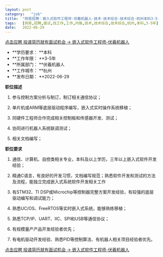 ```yaml
---
layout:	post
category:	"job"
title:	"网易招聘：嵌入式软件工程师-伏羲机器人-技术-技术综合-技术综合-杭州本科3-5年"
tags:	[网易,招聘,面试,找工作,工作,内推,技术,技术综合,技术综合,杭州,本科,3-5年]
date:	2022-06-29
---
```


[点击应聘 投递简历就有面试机会 ->  嵌入式软件工程师-伏羲机器人](http://mobile.bole.netease.com/bole/boleDetail?id=37664&employeeId=346f03c3cda5f04c&key=all)



- **学历要求： **本科
- **工作年限： **3-5年
- **所属部门： **伏羲机器人
- **工作城市： **杭州
- **发布日期： **2022-06-29



**职位描述**

1.	参与控制方案分析与制订，制订相关通信协议；

2.	单片机或ARM等底层驱动程序编写，嵌入式实时操作系统移植；

3.	同硬件工程师合作完成相关控制板和传感器开发、测试；

4.	协同进行机器人系统联调测试；

5.	相关文档编写；





**职位要求**

1.	通信、计算机、自控类相关专业，本科及以上学历，三年以上嵌入式软件开发经验；

2.	精通C语言，有良好的开发习惯，文档编写规范；熟悉软件开发和测试的方法及流程，能独立完成嵌入式系统软件开发相关工作

3.	有STM32、TI DSP或Microchip等控制器完整方案开发经验，有较强的底层驱动编写和调试能力；

4.	熟悉UC/OS、FreeRTOS等实时嵌入式系统，能够熟练移植；

5.	熟悉TCP/IP、UART、IIC、SPI和USB等通信协议；

6.	有规模量产产品开发经验者优先；

7.	有电机驱动开发经验、熟悉PID等控制算法、有机器人相关项目经验者优先。





[点击应聘 投递简历就有面试机会 ->  嵌入式软件工程师-伏羲机器人](http://mobile.bole.netease.com/bole/boleDetail?id=37664&employeeId=346f03c3cda5f04c&key=all)